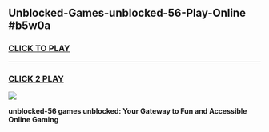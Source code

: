 
## Unblocked-Games-unblocked-56-Play-Online #b5w0a
<h3>
<a href="https://news.freeplayer.one?title=unblocked-56&ref=3">CLICK TO PLAY</a></h3>
<hr>

<h3>
<a href="https://news.freeplayer.one?title=unblocked-56&ref=3">CLICK 2 PLAY</a>
  
</h3>

<a href="https://news.freeplayer.one?title=unblocked-56&ref=3"><img src="https://clearcache.store/games.png"></a>


**unblocked-56 games unblocked: Your Gateway to Fun and Accessible Online Gaming**
